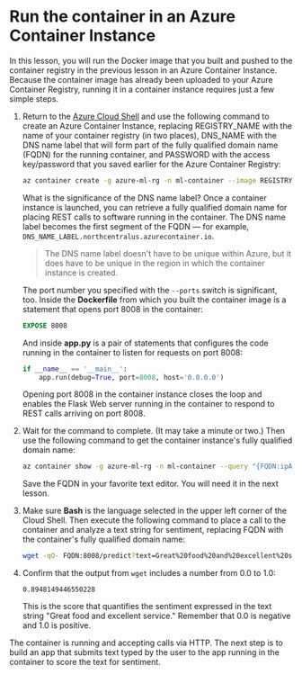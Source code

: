 # Run the container in an Azure Container Instance

In this lesson, you will run the Docker image that you built and pushed to the container registry in the previous lesson in an Azure Container Instance. Because the container image has already been uploaded to your Azure Container Registry, running it in a container instance requires just a few simple steps.

1. Return to the [Azure Cloud Shell](https://shell.azure.com) and use the following command to create an Azure Container Instance, replacing REGISTRY_NAME with the name of your container registry (in two places), DNS_NAME with the DNS name label that will form part of the fully qualified domain name (FQDN) for the running container, and PASSWORD with the access key/password that you saved earlier for the Azure Container Registry:

	```bash
	az container create -g azure-ml-rg -n ml-container --image REGISTRY_NAME.azurecr.io/text-analytics-server --dns-name-label DNS_NAME --ports 8008 --ip-address public --registry-username REGISTRY_NAME --registry-password PASSWORD
	``` 

	What is the significance of the DNS name label? Once a container instance is launched, you can retrieve a fully qualified domain name for placing REST calls to software running in the container. The DNS name label becomes the first segment of the FQDN — for example, ```DNS_NAME_LABEL.northcentralus.azurecontainer.io```.

	> The DNS name label doesn't have to be unique within Azure, but it does have to be unique in the region in which the container instance is created.

	The port number you specified with the `--ports` switch is significant, too. Inside the **Dockerfile** from which you built the container image is a statement that opens port 8008 in the container:

	```dockerfile
	EXPOSE 8008
	```

	And inside **app.py** is a pair of statements that configures the code running in the container to listen for requests on port 8008:

	```python
	if __name__ == '__main__':
	    app.run(debug=True, port=8008, host='0.0.0.0')
	```
	Opening port 8008 in the container instance closes the loop and enables the Flask Web server running in the container to respond to REST calls arriving on port 8008.

1. Wait for the command to complete. (It may take a minute or two.) Then use the following command to get the container instance's fully qualified domain name:

	```bash
	az container show -g azure-ml-rg -n ml-container --query "{FQDN:ipAddress.fqdn,ProvisioningState:provisioningState}" --out table
	```

	Save the FQDN in your favorite text editor. You will need it in the next lesson.

1. Make sure **Bash** is the language selected in the upper left corner of the Cloud Shell. Then execute the following command to place a call to the container and analyze a text string for sentiment, replacing FQDN with the container's fully qualified domain name:

	```bash
	wget -qO- FQDN:8008/predict?text=Great%20food%20and%20excellent%20service
	```

1. Confirm that the output from `wget` includes a number from 0.0 to 1.0:

	```
	0.8948149446550228
	```

	This is the score that quantifies the sentiment expressed in the text string "Great food and excellent service." Remember that 0.0 is negative and 1.0 is positive.

The container is running and accepting calls via HTTP. The next step is to build an app that submits text typed by the user to the app running in the container to score the text for sentiment.